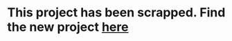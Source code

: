 # This project has been scrapped. Find the new project [here](https://github.com/Vandesm14/gigadex)
